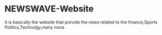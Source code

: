 # NEWSWAVE-Website
It is basically the website that provide the news related to the finance,Sports Politics,Technolgy,many more 
